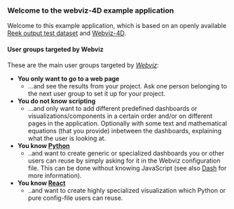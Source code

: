 ### Welcome to the webviz-4D example application

Welcome to this example application, which is based on an openly available
[Reek output test dataset](https://github.com/equinor/webviz-subsurface-testdata)
and [Webviz-4D](https://github.com/equinor/webviz-config).

#### User groups targeted by Webviz

These are the main user groups targeted by [*Webviz*]((https://github.com/equinor/webviz-config)):

  - **You only want to go to a web page**
    - ...and see the results from your project. Ask one person belonging to the next
      user group to set it up for your project.
  - **You do not know scripting**
    - ...and only want to add different predefined dashboards or
      visualizations/components in a certain order and/or on different pages in the
      application. Optionally with some text and mathematical equations (that you provide)
      inbetween the  dashboards, explaining what the user is looking at.
  - **You know [Python](https://www.python.org/)**
    - ..and want to create generic or specialized dashboards you or other users can reuse
      by simply asking for it in the Webviz configuration file. This can be done without
      knowing JavaScript (see also [Dash](https://plot.ly/dash/) for more information).
  - **You know [React](https://reactjs.org/)**
    - ..and want to create highly specialized visualization which Python
      or pure config-file users can reuse.
  

